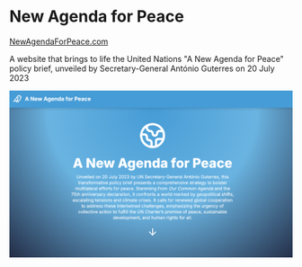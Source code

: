 # New Agenda for Peace

[NewAgendaForPeace.com](https://newagendaforpeace.com/)

A website that brings to life the United Nations "A New Agenda for Peace" policy brief, unveiled by Secretary-General António Guterres on 20 July 2023

![NewAgendaForPeace.com](/newagendaforpeace-screenshot.png?raw=true)

